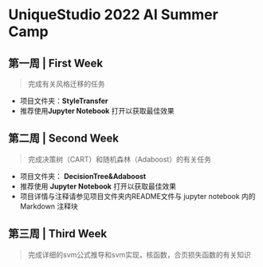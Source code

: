 # UniqueStudio 2022 AI Summer Camp

## 第一周 | First Week

> 完成有关风格迁移的任务

- 项目文件夹：**StyleTransfer**
- 推荐使用**Jupyter Notebook** 打开以获取最佳效果

## 第二周 | Second Week

> 完成决策树（CART）和随机森林（Adaboost）的有关任务

- 项目文件夹： **DecisionTree&Adaboost**
- 推荐使用 **Jupyter Notebook** 打开以获取最佳效果
- 项目详情与注释请参见项目文件夹内README文件与 jupyter notebook 内的 Markdown 注释块

## 第三周 | Third Week

> 完成详细的svm公式推导和svm实现，核函数，合页损失函数的有关知识